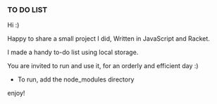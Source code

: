 ### TO DO LIST

Hi :)

Happy to share a small project I did, Written in JavaScript and Racket.

I made a handy to-do list using local storage.

You are invited to run and use it, 
for an orderly and efficient day :)

* To run, add the node_modules directory
  
enjoy!
